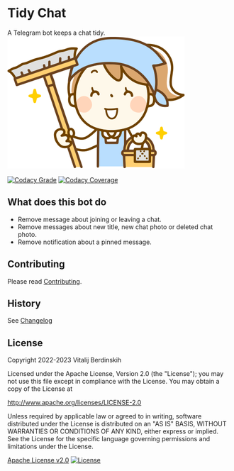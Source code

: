 # Tidy Chat

A Telegram bot keeps a chat tidy.
![Woman with mop](./woman-with-mop.png)

[![Codacy Grade](https://app.codacy.com/project/badge/Grade/c3ff723d193f4adcb16fd89a8eaa1262)](https://www.codacy.com/gl/vitalijr2/tidy-chat/dashboard?utm_source=gitlab.com&amp;utm_medium=referral&amp;utm_content=vitalijr2/tidy-chat&amp;utm_campaign=Badge_Grade)
[![Codacy Coverage](https://app.codacy.com/project/badge/Coverage/c3ff723d193f4adcb16fd89a8eaa1262)](https://www.codacy.com/gl/vitalijr2/tidy-chat/dashboard?utm_source=gitlab.com&utm_medium=referral&utm_content=vitalijr2/tidy-chat&utm_campaign=Badge_Coverage)

## What does this bot do

- Remove message about joining or leaving a chat.
- Remove messages about new title, new chat photo or deleted chat photo.
- Remove notification about a pinned message.

## Contributing

Please read [Contributing](contributing.md).

## History

See [Changelog](changelog.md)

## License

Copyright 2022-2023 Vitalij Berdinskih

Licensed under the Apache License, Version 2.0 (the "License");
you may not use this file except in compliance with the License.
You may obtain a copy of the License at

http://www.apache.org/licenses/LICENSE-2.0

Unless required by applicable law or agreed to in writing, software
distributed under the License is distributed on an "AS IS" BASIS,
WITHOUT WARRANTIES OR CONDITIONS OF ANY KIND, either express or implied.
See the License for the specific language governing permissions and
limitations under the License.

[Apache License v2.0](LICENSE)
[![License](https://img.shields.io/badge/license-Apache%202.0-blue.svg?style=flat)](http://www.apache.org/licenses/LICENSE-2.0.html)
